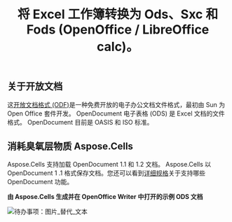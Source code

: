 ﻿---
title: 将 Excel 工作簿转换为 Ods、Sxc 和 Fods (OpenOffice / LibreOffice calc)。
linktitle: 赔率
type: docs
weight: 20
url: /zh/java/opendocument-ods/
---
## **关于开放文档**

这[开放文档格式 (ODF)](https://en.wikipedia.org/wiki/OpenDocument)是一种免费开放的电子办公文档文件格式，最初由 Sun 为 Open Office 套件开发。 OpenDocument 电子表格 (ODS) 是 Excel 文档的文件格式。 OpenDocument 目前是 OASIS 和 ISO 标准。

## **消耗臭氧层物质 Aspose.Cells**

 Aspose.Cells 支持加载 OpenDocument 1.1 和 1.2 文档。 Aspose.Cells 以 OpenDocument 1 .1 格式保存文档。您还可以看到[详细规格](/cells/zh/java/opendocument-ods/)关于支持哪些 OpenDocument 功能。

**由 Aspose.Cells 生成并在 OpenOffice Writer 中打开的示例 ODS 文档** 

![待办事项：图片_替代_文本](opendocument-ods_1.png)
